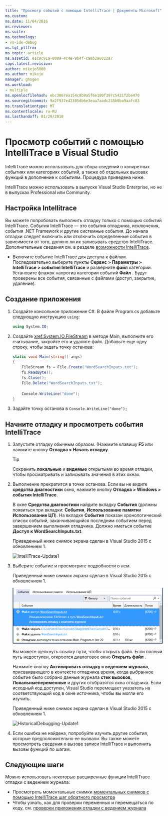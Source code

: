```yaml
---
title: "Просмотр событий с помощью IntelliTrace | Документы Microsoft"
ms.custom: 
ms.date: 11/04/2016
ms.reviewer: 
ms.suite: 
ms.technology:
- vs-ide-debug
ms.tgt_pltfrm: 
ms.topic: article
ms.assetid: e1c9c91a-0009-4c4e-9b4f-c9ab3a6022a7
caps.latest.revision: 
author: mikejo5000
ms.author: mikejo
manager: ghogen
ms.workload:
- multiple
ms.openlocfilehash: ebc3067ea154c8b9a5f6e180f397c5421f2be470
ms.sourcegitcommit: 9a2f937e42305db6e3eaa7aadc235b0ba9aafc83
ms.translationtype: MT
ms.contentlocale: ru-RU
ms.lasthandoff: 01/29/2018
---
```

# <a name="view-events-with-intellitrace-in-visual-studio"></a>Просмотр событий с помощью IntelliTrace в Visual Studio
IntelliTrace можно использовать для сбора сведений о конкретных событиях или категориях событий, а также об отдельных вызовах функций в дополнение к событиям. Процедура приведена ниже.  
  
 IntelliTrace можно использовать в выпуске Visual Studio Enterprise, но не в выпусках Professional или Community.  
  
##  <a name="GettingStarted"></a>Настройка Intellitrace  
 Вы можете попробовать выполнить отладку только с помощью событий IntelliTrace. События IntelliTrace — это события отладчика, исключения, события .NET Framework и другие системные события. До начала отладки следует включить или отключить определенные события в зависимости от того, должно ли их записывать средство IntelliTrace. Дополнительные сведения см. в разделе [возможности IntelliTrace](../debugger/intellitrace-features.md).  
  
 - Включите событие IntelliTrace для доступа к файлам. Последовательно выберите пункты **Сервис > Параметры > IntelliTrace > события IntelliTrace** и разверните **файл** категории. Установите флажок напротив категории событий **Файл** . Будут проверены все события, связанные с файлами (доступ, закрытие, удаление).

## <a name="create-your-app"></a>Создание приложения
  
1.  Создайте консольное приложение C#. В файле Program.cs добавьте следующую инструкцию `using`:  
  
    ```csharp  
    using System.IO;  
    ```  
  
2.  Создайте <xref:System.IO.FileStream> в методе Main, выполните его считывание, закройте его и удалите файл. Добавьте еще одну строку, чтобы задать точку останова:  
  
    ```csharp  
    static void Main(string[] args)  
    {  
        FileStream fs = File.Create("WordSearchInputs.txt");  
        fs.ReadByte();  
        fs.Close();  
        File.Delete("WordSearchInputs.txt");  
  
        Console.WriteLine("done");  
    }  
    ```  
  
3.  Задайте точку останова в `Console.WriteLine("done");`  

## <a name="start-debugging-and-view-intellitrace-events"></a>Начните отладку и просмотреть события IntelliTrace
  
1.  Запустите отладку обычным образом. (Нажмите клавишу **F5** или нажмите кнопку **Отладка > Начать отладку**.  
  
    > [!TIP]
    >  Сохранить **локальные** и **видимые** открытыми во время отладки, чтобы просматривать и записывать значения в этих окнах.  
  
2.  Выполнение прекратится в точке останова. Если вы не видите **средства диагностики** окно, нажмите кнопку **Отладка > Windows > события IntelliTrace**.  
  
     В окне **Средства диагностики** найдите вкладку **События** (должны появиться три вкладки: **События**, **Использование памяти**и **Использование ЦП**). На вкладке **События** показан хронологический список событий, заканчивающийся последним событием перед завершением выполнения отладчика. Должно иметься событие **Доступ к WordSearchInputs.txt**.  
  
     Приведенный ниже снимок экрана сделан в Visual Studio 2015 с обновлением 1.  
  
     ![IntelliTrace&#45;Update1](../debugger/media/intellitrace-update1.png "IntelliTrace-Update1")  
  
3.  Выберите событие и просмотрите подробности о нем.  
  
     Приведенный ниже снимок экрана сделан в Visual Studio 2015 с обновлением 1.  
  
     ![IntelliTraceUpdate1&#45;SingleEvent](../debugger/media/intellitraceupdate1-singleevent.png "IntelliTraceUpdate1-SingleEvent")  
  
     Вы можете щелкнуть ссылку пути, чтобы открыть файл. Если полный путь недоступен, откроется диалоговое окно **Открыть файл** .  
  
     Нажмите кнопку **Активировать отладку с ведением журнала**, присваивающего в контексте отладчика время, когда выбранное событие было собрано данные журнала **стек вызовов**, **Локальныепеременные** и других отобразятся окна отладчика. Если исходный код доступен, Visual Studio перемещает указатель на соответствующий код в окне источника, чтобы вы могли его изучить.  
  
     Приведенный ниже снимок экрана сделан в Visual Studio 2015 с обновлением 1.  
  
     ![HistoricalDebugging&#45;Update1](../debugger/media/historicaldebugging-update1.png "HistoricalDebugging-Update1")  
  
4.  Если ошибка не найдена, попробуйте изучить другие события, которые предположительно ее вызвали. Вы также можете просмотреть сведения о вызове записи IntelliTrace и выполнить вызовы функций по шагам. 
  
## <a name="next-steps"></a>Следующие шаги

Можно использовать некоторые расширенные функции IntelliTrace отладки с ведением журнала:

 - Просмотреть моментальные снимки [моментальных снимков с помощью IntelliTrace шаг обратного просмотра](../debugger/how-to-use-intellitrace-step-back.md)
 - Чтобы узнать, как для проверки переменных и перемещаться по коду, см. [проверки приложения отладки с ведением журнала](../debugger/historical-debugging-inspect-app.md)